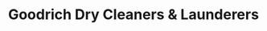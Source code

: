 ---
title: "Goodrich Dry Cleaners & Launderers"
url: /bengaluru/goodrich-dry-cleaners-and-launderers/
shop: laundry
---
